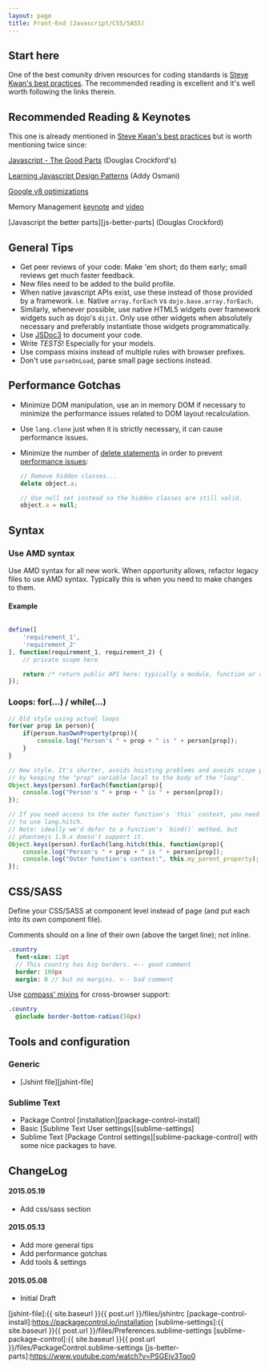 ```yaml
---
layout: page
title: Front-End (Javascript/CSS/SASS)
---
```


## Start here

One of the best comunity driven resources for coding standards is [Steve Kwan's best practices][steve-kwan-best-practices]. The recommended reading is excellent and it's well worth following the links therein.

## Recommended Reading & Keynotes

This one is already mentioned in [Steve Kwan's best practices][steve-kwan-best-practices] but is worth mentioning twice since:

[Javascript - The Good Parts][javascript-the-good-parts] (Douglas Crockford's)

[Learning Javascript Design Patterns][learning-javascript-design-patterns] (Addy Osmani)

[Google v8 optimizations][google-v8-optimizations]

Memory Management [keynote][memory-management-keynote] and [video][memory-management-video]

[Javascript the better parts][js-better-parts] (Douglas Crockford)


## General Tips

- Get peer reviews of your code: Make 'em short; do them early; small reviews get much faster feedback.
- New files need to be added to the build profile.
- When native javascript APIs exist, use these instead of those provided by a framework. i.e. Native `array.forEach` vs `dojo.base.array.forEach`.
- Similarly, whenever possible, use native HTML5 widgets over framework widgets such as dojo's `dijit`. Only use other widgets when absolutely necessary and preferably instantiate those widgets programmatically.
- Use [JSDoc3][jsdoc3] to document your code.
- Write *TESTS*! Especially for your models.
- Use compass mixins instead of multiple rules with browser prefixes.
- Don't use `parseOnLoad`, parse small page sections instead.


## Performance Gotchas

- Minimize DOM manipulation, use an in memory DOM if necessary to minimize the performance issues related to DOM layout recalculation.
- Use `lang.clone` just when it is strictly necessary, it can cause performance issues.
- Minimize the number of [delete statements][google-v8-optimizations] in order to prevent [performance issues][memory-management-keynote]:

  ``` javascript
  // Remove hidden classes...
  delete object.a;

  // Use null set instead so the hidden classes are still valid.
  object.a = null;
  ```


## Syntax

### Use AMD syntax

Use AMD syntax for all new work. When opportunity allows, refactor legacy files to use AMD syntax. Typically this is when you need to make changes to them.

#### Example

```javascript

define([
    'requirement_1',
    'requirement_2'
], function(requirement_1, requirement_2) {
    // private scope here

    return /* return public API here: typically a module, function or class */
});
```

### Loops: for(...) / while(...)

```javascript
// Old style using actual loops
for(var prop in person){
    if(person.hasOwnProperty(prop)){
        console.log("Person's " + prop + " is " + person[prop]);
    }
}

// New style. It's shorter, avoids hoisting problems and avoids scope pollution
// by keeping the "prop" variable local to the body of the "loop".
Object.keys(person).forEach(function(prop){
    console.log("Person's " + prop + " is " + person[prop]);
});

// If you need access to the outer function's `this` context, you need
// to use lang.hitch.
// Note: ideally we'd defer to a function's `bind()` method, but
// phantomjs 1.9.x doesn't support it.
Object.keys(person).forEach(lang.hitch(this, function(prop){
    console.log("Person's " + prop + " is " + person[prop]);
    console.log("Outer function's context:", this.my_parent_property);
});
```

## CSS/SASS

Define your CSS/SASS at component level instead of page (and put each into its own component file).

Comments should on a line of their own (above the target line); not inline.

```sass
.country
  font-size: 12pt
  // This country has big borders. <-- good comment
  border: 100px
  margin: 0 // but no margins. <-- bad comment
```

Use [compass' mixins][compass-mixins] for cross-browser support:

```sass
.country
  @include border-bottom-radius(50px)
```

## Tools and configuration

### Generic

- [Jshint file][jshint-file]

### Sublime Text

- Package Control [installation][package-control-install]
- Basic [Sublime Text User settings][sublime-settings]
- Sublime Text [Package Control settings][sublime-package-control] with some nice packages to have.

## ChangeLog

#### 2015.05.19

- Add css/sass section

#### 2015.05.13

- Add more general tips
- Add performance gotchas
- Add tools & settings

#### 2015.05.08

- Initial Draft

<!-- links -->

[google-v8-optimizations]:https://developers.google.com/v8/design
[memory-management-keynote]:https://speakerdeck.com/addyosmani/javascript-memory-management-masterclass
[memory-management-video]:https://www.youtube.com/watch?v=LaxbdIyBkL0
[steve-kwan-best-practices]:https://github.com/stevekwan/best-practices/blob/master/javascript/best-practices.md
[javascript-the-good-parts]:http://javascript.crockford.com/
[learning-javascript-design-patterns]:http://addyosmani.com/resources/essentialjsdesignpatterns/book/
[jsdoc3]:https://github.com/jsdoc3/jsdoc
[compass-mixins]:http://compass-style.org/index/mixins/

[jshint-file]:{{ site.baseurl }}{{ post.url }}/files/jshintrc
[package-control-install]:https://packagecontrol.io/installation
[sublime-settings]:{{ site.baseurl }}{{ post.url }}/files/Preferences.sublime-settings
[sublime-package-control]:{{ site.baseurl }}{{ post.url }}/files/PackageControl.sublime-settings
[js-better-parts]:https://www.youtube.com/watch?v=PSGEjv3Tqo0
